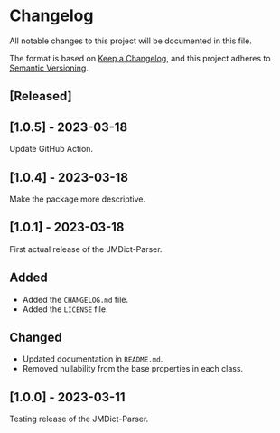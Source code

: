 # Changelog

All notable changes to this project will be documented in this file.

The format is based on [Keep a Changelog](https://keepachangelog.com/en/1.0.0/),
and this project adheres to [Semantic Versioning](https://semver.org/spec/v2.0.0.html).

## [Released]

## [1.0.5] - 2023-03-18

Update GitHub Action.

## [1.0.4] - 2023-03-18

Make the package more descriptive.

## [1.0.1] - 2023-03-18

First actual release of the JMDict-Parser.

## Added

- Added the `CHANGELOG.md` file.
- Added the `LICENSE` file.

## Changed

- Updated documentation in `README.md`.
- Removed nullability from the base properties in each class.

## [1.0.0] - 2023-03-11

Testing release of the JMDict-Parser.
